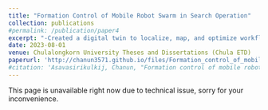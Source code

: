 ```yaml
---
title: "Formation Control of Mobile Robot Swarm in Search Operation"
collection: publications
#permalink: /publication/paper4
excerpt: "-Created a digital twin to localize, map, and optimize workflow of industrial-grade robotics system.<br/>-Performed real-time system data ingestion for multiple machines to work together on the same up-to-date map, supporting the human operator in scaling the systems effectively.<br/> <img src='/images/research_images/thesis2.gif'> Link to the thesis can be found below....."
date: 2023-08-01
venue: Chulalongkorn University Theses and Dissertations (Chula ETD)
paperurl: 'http://chanun3571.github.io/files/Formation_control_of_mobile_robot.pdf'
#citation: 'Asavasirikulkij, Chanun, "Formation control of mobile robot swarm in search operation" (2022). Chulalongkorn University Theses and Dissertations (Chula ETD). 5824.https://digital.car.chula.ac.th/chulaetd/5824'
---
```

This page is unavailable right now due to technical issue, sorry for your inconvenience.